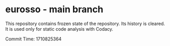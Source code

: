 # eurosso - main branch

This repository contains frozen state of the repository.
Its history is cleared. It is used only for static code
analysis with Codacy.

Commit Time: 1710825364